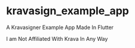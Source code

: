 # kravasign_example_app

A Kravasigner Example App Made In Flutter

I am Not Affiliated With Krava In Any Way
